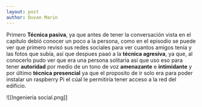 ```yaml
---
layout: post
author: Duvan Marin
---
```


Primero **Técnica pasiva**, ya que antes de tener la conversación vista en el capitulo debió conocer un poco a la persona, como en el episodio se puede ver que primero revisó sus redes sociales para ver cuantos amigos tenía y las fotos que subía, así que despues paaó a la **técnica agresiva**, ya que, al conocerlo pudo ver que era una persona solitaria así que uso eso para tener **autoridad** por medio de un tono de voz **amenazante** e **intimidante** y por último **técnica presencial** ya que el proposito de ir solo era para poder instalar un raspberry Pi el cúal le permitiría tener acceso a la red del edificio.

![[Ingeniería social.png]]